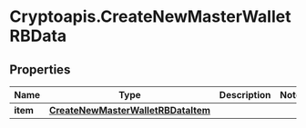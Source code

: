 # Cryptoapis.CreateNewMasterWalletRBData

## Properties

Name | Type | Description | Notes
------------ | ------------- | ------------- | -------------
**item** | [**CreateNewMasterWalletRBDataItem**](CreateNewMasterWalletRBDataItem.md) |  | 


